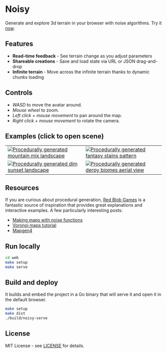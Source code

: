 # Noisy

Generate and explore 3d terrain in your browser with noise algorithms.
Try it [now](https://mooss.github.io/noisy/coriander).

## Features

- **Read-time feedback** - See terrain change as you adjust parameters
- **Shareable creations** - Save and load state via URL or JSON drag-and-drop
- **Infinite terrain** - Move across the infinite terrain thanks to dynamic chunks loading

## Controls

- *WASD* to move the avatar around.
- *Mouse wheel* to zoom.
- *Left click + mouse movement* to pan around the map.
- *Right click + mouse movement* to rotate the camera.

## Examples (click to open scene)

<table>
  <tr>
    <td>
      <a title="Mountain mix" href="https://mooss.github.io/noisy/coriander/?q=N4IghgDiBcoMY1GAjjcAvEAaEAFRIAomgJ7YgBiMAtAIwBM9AdAAwDMAnF9xwOwCsANg44A4jHr8WrTjy69B9XgA4AvjjBlYRUuSrQQZMWgDuIVepAAjAmDRgATuctgAzgQTaASmgCS5MH0QAA8AgFU0AGFyCAcAUwA3AEsAewBXVwBlJPQ43UsbbTsDMAAXZw0Aaw8CJLQ8jWiDMxx8bWIDBL00LuNoaRUOWg42ABZ-Udp-ASFeCxxCpHsAGwrwAHUaooAtezA7DQBFexSAjqQAKwIAORhpQRcu7VuSgDM1sAAhGFomNjUFrZ7AA1NYAcwIi3A9gAKuYcJ4kGA8toocVwJl4SBESAAFIEADSkKBJTACEsOLAAA1TB8XqA0fYAPJYylEkoQjT-EoACwCYChjIMpwpBAhqJJIHKou0fIM73mICg2gAJvVyKgDKEcE4DNUcAA7NBpLHubR1AwAW3IVwMqxwaoMeQsLssAFk0EScAARYlFPZ1GVIACC9gQGgAmmg4RowHKGZLpQiCHKQArLL6Jf7SWqg-AzE6Ah7SQFQgZQz6_UsSgAJVkEfHacpZ6sgEXJ7TihPZqX12VodM4ZWgR0gOs4TUgTA6tD6kBGgwmyxm0AWkDWnC2kD2kCj52K74t6HCvugLvWSXfPMsgzHHBNEAVkCpwdKgij8cgSfTkC6kBzhcQCXHAVxANcNxALcdz3ZxLAAGSrY9wGA7FbGtI90XbVDO0Q9Ek2w0AXzWYddzQTYJz8cg_wA41TVqNAIKg8gYJdWN3gwtAsJxc8hRAK8O1AG8QDvEAHyfIjFRI0dQQogwf2o8gF1-IRl3oq0bTQaD1VYyDbHEAwIg0RsQCjDRMxAGlXRwYsQAQ117JcMBzzAHwSjqDQ2hANgAgQgw4BSBwkjAA0VTiJwLCAA...">
        <img src="https://mooss.github.io/noisy/coriander/scenes/mountain-mix.jpeg" alt="Procedurally generated mountain mix landscape"/>
      </a>
    </td>
    <td>
      <a title="Fantasy stains" href="https://mooss.github.io/noisy/coriander/?q=N4IghgDiBcoMY1GAjjcAvEAaEAFRIAojAIwBMAzAHQDsADAJwCsTJNJJALAzbzgGKkuVOgDZmJCmTpimnSjgDiMUXRq0AHBrWiSDMqwoaAvjjABPAsWjlq7CpyY1ONMhpcuBQjVU50KFDRMopQUdGRuSjBkVNIULFoaTPE8nEkApgC0lMamIABGBGBoYABOILlmAM4ECLAgAEpomGaC0CAAHtjgAKpoAMLdEKXpAG4AlgD2AK5VAMrj6OnRwXmF9cXtYAAuFXlgANa1BONoXWaD7QDu3fj11iCj3W2P3crQdFQMnGyiLnRMLSUZKVApFEoAGz2ZgA6scNgAtEpgYpmACKaH4YAAdtswFVLGZrEgAFYEAByME-on2T3qlK2ADNoeAAEJoG5rcFbABqLIA5gR1kgSgAVCo4OpIMDLerC8AlOYSkBSkAAKQIAGkhdzwGAEHlVWAABqkGigsAM0DyzbgADyyqN2ugojMAElSJwzGB5Ta0JNHQRBXLdbtDQQABZoZmgqD1AAmpCoFBwqHa5xA5XaRxw2LQ02VNXqp3aAFtumT2lCcIn2stcg28gBZNDanAAER1G2Rp3DGwAgiUEGYAJoc7ooqMh7vtMOSyPRlmd6cirZgRN9pA3OsTltridddqDjtd1fgAASgfqGvquxXCvaAc3IGD1tDV9AU5A5djBFrJGTVM0A9HAs2pXMkw0GkcCLUAS2_Cs0GrEBaxAetQXZe9bSfed6lfMEZxAdlnwddoMRwS4QHIkApzcX8EzQJ4gPaFpMzQHMQDzGxk04PJYJAeDyxwSsQGQ1D0LyAAZU8H3AAtnzAcssP9D8Xxk205xVBdoDIBh6NAVC4WYkAQLY7Nui4kB5Jgk40CEkARLEtAJO9ZllMfVT8L9dpiNw0BSKo7pKOPGiYCkfSULQPljNYrMQA4riANWGzizsxCq26cS9jySskHeEA-jMG8QDHMxlxAU1GxwPciOyxsG29fCwCaLZTjMO5wEKMxpK2PNciAA..">
        <img src="https://mooss.github.io/noisy/coriander/scenes/fantasy-stains.jpeg" alt="Procedurally generated fantasy stains pattern"/>
      </a>
    </td>
  </tr>
  <tr>
    <td>
      <a title="Dim sunset" href="https://mooss.github.io/noisy/coriander/?q=N4IghgDiBcoMY1GAjjEAxATgU2yANCAAqIgCiMAjAEwDsAdAJzMuuMAcALO4ejALQ1q9AAwBmNo1oiRlAKwA2QgHEY1OSNES20ypwViAvoTABPUhWghzvNDZCqrAdxCHjIAEakwaMJlfuYADOpAiwIABKaACSBOB8VgAecWAAqmgAwnEQOABuAJYA9gCuQQDK-QBeeFbm7l7hPlZgAC4BJgDWoaT5aMkmWc5xJOGWmjK0kpJyirbQmowi7FNsciowmhpyboQNSL4ANu3gAOrdjQBavmA-JgCKaGXFAHZB2G0mlkgAVqQAcr4AGauEy5f4bejUHbgABCfRBnm8vgAascAOakPbgXwAFQRYSQYBqoCxTXAZXxpAAUqQANKYpHNMAIdwE8AADTUImhYAB4VJvgA8pTGvTmhiTLFmgALFJgLECqyFEWgDH8xkgNqs0iyqzA6FQcIAEzQeEIqCScX8Vi6hGeaGKCJC4V6VgAtnFflYjoQTVY8G5A-4ALJoemEAAiDMa1162saAEFfAgTABNNB4kxgXUkjVawhs3UgfXuKPqmNMk3xpAuf0pUNMlLJKxJyPR_bNAASKpANPCbXLHZAyurIDVuYrmp7RZLhENoD9IG75rQlStaFtIHtVkd7mdoFdIA9hC9IB9IEXAehcMH2KVPfHiMncNHwqsD0IgxArZAM-O84vNBlxAC0QDXQhrRATdtxAXdCH3EBD2PEBT3PS8AncAAZds73AOCQDZMAPVvMkRwLUhH0VKdRz_A1SEXG44gtNYQGtBY7XhPcejQZDULidDAyzYESLQMiCIonCyRfcjwjfb84i_H9aPcADF1RFcrHA1iNzibdKHoRQuJdHjPTQNDTQwk9vEcTQxGoEw-00BQlHAMtNFodgg0IBsQGwoN_MCMBHzAKJml6EwRnALwTGw5p7TcIA...">
        <img src="https://mooss.github.io/noisy/coriander/scenes/dim-sunset.jpeg" alt="Procedurally generated dim sunset landscape"/>
      </a>
    </td>
    <td>
      <a title="Derpy biomes" href="https://mooss.github.io/noisy/coriander/?q=N4IghgDiBcoMY1GAjjcAvEAaEAFRIAojAMwAsZATAHQBstJAjAKxNkDs7AHMzgGIweATiHUSzAAzNWTSmS44A4jEr0a7CRsokujWhWYBfHGACeBYtHJU6DFu2ZcyjCRNr9BzEWI5chEsn92IXYlFWo9dkZoylUhWkp4kloAUwBaRi5DYxAAIwIwNDAAJxBskwBnAgRYEAAlGF5wAWh3cABVNABhbBAIYpSANwBLAHsAVwqAZWH0FNJKHPzawuhwABcynLAAa2qCYbR5kx61gHde_FrLRhI6dn0RJ6faIRIPKzvtMldfv-ZGGFoBI6AFynkCkUADZbEwAdX2KwAWkUwIUTABFIqjXpgSxIABWBAAcjAQbRtoMSUUAGaw8AAITQFyWkLWYAAavSAOYEZZIIoAFTKOBqSDA81q_PARSmIpAYpAACkCABpPls8BgBA5RVgAAaKgk4LApKlmrAAHl5Xr1ezeSYAJJFAAWuLA0ulqxAON1BF55pWaE2ftqbrWdPBUFqABMjr1UGsAB69UprPY4AB2aHG8qqtUOawAtr0iWsYTg42t5tlazkALJodU4AAiGqD7LAh1DSAAgmTqNITABNAeArXh0Be4M2gjhkCRnJtwMCztxnvgC7J3GNqx0EwptZY1vt1fgAASs9qKtqmxXMrWvtF_tPD5AIefYbQi5w0dAVZABEcETEBMBwNMQAzEBszWXMcnzUBCxAEscDLEAKxAACa3BJl729J8FRfPC0CZDdrSPXpThAfscHDOQowIKsQXHECwJACCqSzGBGGoLgKRwBCQCQlCQDQjCsK2HIABlX29MA4M_JAS2Ix8r1AAMp01D9CK_CN6T_TC0CAkAQOdcC0CgmCQAUkBBOE0s0HE-NaxMMA6RUn01JADSIQ7EBSMUkByJAY8QComiQHnH8-kYtAuWAtA2IgyzuMHfjbIONARLE3oJJc0SCmUNZOhMG8QFHExlxAQ06xwXd30kut8rRHywAadlDhMK5wHyEwZPZbNsiAA.">
        <img src="https://mooss.github.io/noisy/coriander/scenes/derpy-biomes.jpeg" alt="Procedurally generated derpy biomes aerial view"/>
      </a>
    </td>
  </tr>
</table>

## Resources

If you are curious about procedural generation, [Red Blob Games](https://www.redblobgames.com) is a fantastic source of inspiration that provides great explanations and interactive examples.
A few particularly interesting posts:
 - [Making maps with noise functions](https://www.redblobgames.com/maps/terrain-from-noise/)
 - [Voronoi maps tutorial](https://www.redblobgames.com/x/2022-voronoi-maps-tutorial/)
 - [Mapgen4](https://www.redblobgames.com/maps/mapgen4/)

## Run locally

```bash
cd web
make setup
make serve
```

## Build and deploy

It builds and embed the project in a Go binary that will serve it and open it in the default browser.
```bash
make setup
make dist
./build/noisy-serve
```

## License

MIT License - see [LICENSE](LICENSE) for details.
